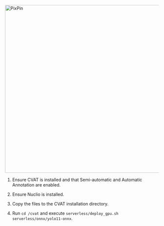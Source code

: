 <img width="640" height="550" alt="PixPin" src="https://github.com/user-attachments/assets/06b58525-2819-4b3f-834e-d349f4036d53" />

1. Ensure CVAT is installed and that Semi-automatic and Automatic Annotation are enabled.

3. Ensure Nuclio is installed.

5. Copy the files to the CVAT installation directory.

7. Run `cd /cvat` and execute `serverless/deploy_gpu.sh serverless/onnx/yolo11-onnx`.
